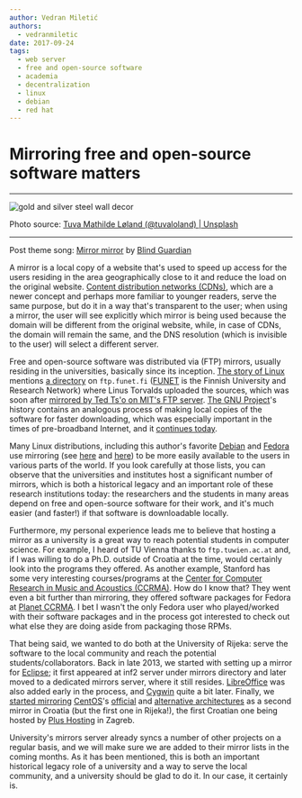 ```yaml
---
author: Vedran Miletić
authors:
  - vedranmiletic
date: 2017-09-24
tags:
  - web server
  - free and open-source software
  - academia
  - decentralization
  - linux
  - debian
  - red hat
---
```


# Mirroring free and open-source software matters

---

![gold and silver steel wall decor](https://unsplash.com/photos/tszceVXBPos/download?w=1920)

Photo source: [Tuva Mathilde Løland (@tuvaloland) | Unsplash](https://unsplash.com/photos/gold-and-silver-steel-wall-decor-tszceVXBPos)

---

Post theme song: [Mirror mirror](https://youtu.be/SVg8eP7KPNQ) by [Blind Guardian](https://www.blind-guardian.com/)

A mirror is a local copy of a website that's used to speed up access for the users residing in the area geographically close to it and reduce the load on the original website. [Content distribution networks (CDNs)](https://en.wikipedia.org/wiki/Content_delivery_network), which are a newer concept and perhaps more familiar to younger readers, serve the same purpose, but do it in a way that's transparent to the user; when using a mirror, the user will see explicitly which mirror is being used because the domain will be different from the original website, while, in case of CDNs, the domain will remain the same, and the DNS resolution (which is invisible to the user) will select a different server.

Free and open-source software was distributed via (FTP) mirrors, usually residing in the universities, basically since its inception. [The story of Linux](https://en.wikipedia.org/wiki/Revolution_OS) mentions [a directory](ftp://ftp.funet.fi/pub/Linux/00Directory_info.txt) on `ftp.funet.fi` ([FUNET](https://en.wikipedia.org/wiki/FUNET) is the Finnish University and Research Network) where Linus Torvalds uploaded the sources, which was soon after [mirrored by Ted Ts'o on MIT's FTP server](https://linuxdevices.org/ted-tso-to-boost-the-linux-standards-base/). [The GNU Project](https://www.gnu.org/)'s history contains an analogous process of making local copies of the software for faster downloading, which was especially important in the times of pre-broadband Internet, and it [continues today](https://www.gnu.org/prep/ftp.html).

<!-- more -->

Many Linux distributions, including this author's favorite [Debian](https://www.debian.org/) and [Fedora](https://getfedora.org/) use mirroring (see [here](https://www.debian.org/mirror/list) and [here](https://mirrors.fedoraproject.org/)) to be more easily available to the users in various parts of the world. If you look carefully at those lists, you can observe that the universities and institutes host a significant number of mirrors, which is both a historical legacy and an important role of these research institutions today: the researchers and the students in many areas depend on free and open-source software for their work, and it's much easier (and faster!) if that software is downloadable locally.

Furthermore, my personal experience leads me to believe that hosting a mirror as a university is a great way to reach potential students in computer science. For example, I heard of TU Vienna thanks to `ftp.tuwien.ac.at` and, if I was willing to do a Ph.D. outside of Croatia at the time, would certainly look into the programs they offered. As another example, Stanford has some very interesting courses/programs at the [Center for Computer Research in Music and Acoustics (CCRMA)](https://ccrma.stanford.edu/). How do I know that? They went even a bit further than mirroring, they offered software packages for Fedora at [Planet CCRMA](http://ccrma.stanford.edu/planetccrma/software/). I bet I wasn't the only Fedora user who played/worked with their software packages and in the process got interested to check out what else they are doing aside from packaging those RPMs.

That being said, we wanted to do both at the University of Rijeka: serve the software to the local community and reach the potential students/collaborators. Back in late 2013, we started with setting up a mirror for [Eclipse](https://eclipse.org/); it first appeared at inf2 server under mirrors directory and later moved to a dedicated mirrors server, where it still resides. [LibreOffice](https://download.documentfoundation.org/mirmon/allmirrors.html) was also added early in the process, and [Cygwin](https://www.cygwin.com/mirrors.html) quite a bit later. Finally, we [started mirroring](https://www.facebook.com/inf.uniri/posts/1519708868068588) [CentOS](https://www.centos.org/)'s [official](https://www.centos.org/download/mirrors/) and [alternative architectures](https://www.centos.org/download/mirrors-altarch/) as a second mirror in Croatia (but the first one in Rijeka!), the first Croatian one being hosted by [Plus Hosting](https://www.plus.hr/) in Zagreb.

University's mirrors server already syncs a number of other projects on a regular basis, and we will make sure we are added to their mirror lists in the coming months. As it has been mentioned, this is both an important historical legacy role of a university and a way to serve the local community, and a university should be glad to do it. In our case, it certainly is.
